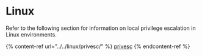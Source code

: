 # Linux

Refer to the following section for information on local privilege escalation in Linux environments.

{% content-ref url="../../linux/privesc/" %}
[privesc](../../linux/privesc/)
{% endcontent-ref %}
